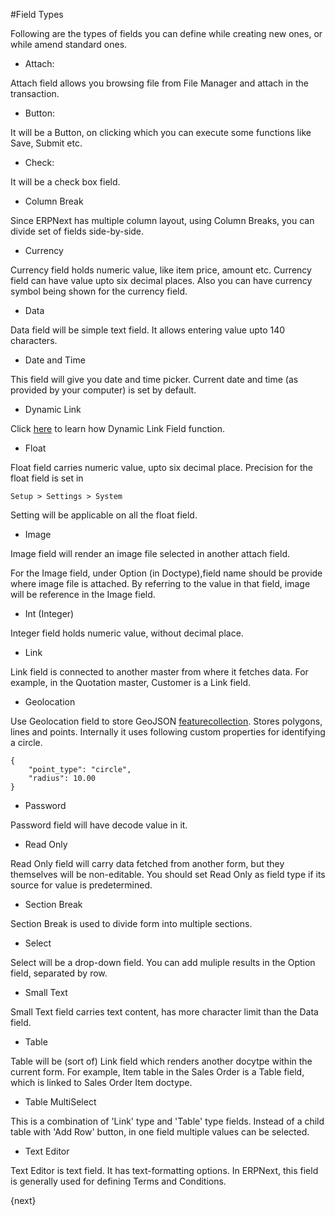 <!-- add-breadcrumbs -->
#Field Types

Following are the types of fields you can define while creating new ones, or while amend standard ones.

- Attach:

Attach field allows you browsing file from File Manager and attach in the transaction.

- Button:

It will be a Button, on clicking which you can execute some functions like Save, Submit etc.

- Check:

It will be a check box field.

- Column Break

Since ERPNext has multiple column layout, using Column Breaks, you can divide set of fields side-by-side.

- Currency

Currency field holds numeric value, like item price, amount etc. Currency field can have value upto six decimal places. Also you can have currency symbol being shown for the currency field.

- Data

Data field will be simple text field. It allows entering value upto 140 characters.

- Date and Time

This field will give you date and time picker. Current date and time (as provided by your computer) is set by default.

- Dynamic Link

Click [here](/docs/user/manual/en/customize-erpnext/articles/managing-dynamic-link-fields.html) to learn how Dynamic Link Field function.

- Float

Float field carries numeric value, upto six decimal place. Precision for the float field is set in

`Setup > Settings > System`

Setting will be applicable on all the float field.

- Image

Image field will render an image file selected in another attach field.

For the Image field, under Option (in Doctype),field name should be provide where image file is attached. By referring to the value in that field, image will be reference in the Image field.

- Int (Integer)

Integer field holds numeric value, without decimal place.

- Link

Link field is connected to another master from where it fetches data. For example, in the Quotation master, Customer is a Link field.

- Geolocation

Use Geolocation field to store GeoJSON <a href="https://tools.ietf.org/html/rfc7946#section-3.3">featurecollection</a>. Stores polygons, lines and points. Internally it uses following custom properties for identifying a circle.

```
{
	"point_type": "circle",
	"radius": 10.00
}
```

- Password

Password field will have decode value in it.

- Read Only

Read Only field will carry data fetched from another form, but they themselves will be non-editable. You should set Read Only as field type if its source for value is predetermined.

- Section Break

Section Break is used to divide form into multiple sections.

- Select

Select will be a drop-down field. You can add muliple results in the Option field, separated by row.

- Small Text

Small Text field carries text content, has more character limit than the Data field.

- Table

Table will be (sort of) Link field which renders another docytpe within the current form. For example, Item table in the Sales Order is a Table field, which is linked to Sales Order Item doctype.

- Table MultiSelect

This is a combination of 'Link' type and 'Table' type fields. Instead of a child table with 'Add Row' button, in one field multiple values can be selected.  

- Text Editor

Text Editor is text field. It has text-formatting options. In ERPNext, this field is generally used for defining Terms and Conditions.

{next}

<!-- markdown -->
